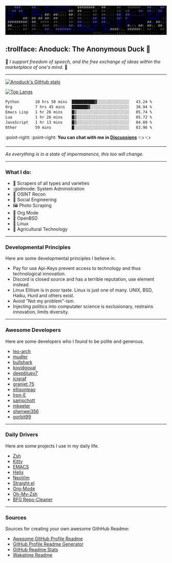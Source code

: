 ![Banner](me.svg)

## :trollface: Anoduck: The Anonymous Duck :duck:

:stars: *I support freedom of speech, and the free exchange of ideas within the marketplace of one's mind.*
:stars:

----------

[![Anoduck's GitHub stats](https://github-readme-stats.vercel.app/api?username=anoduck&show_icons=true&theme=radical)](https://github.com/anoduck)

[![Top Langs](https://github-readme-stats.vercel.app/api/top-langs/?username=anoduck&layout=compact&theme=radical&hide=c,perl,css,makefile,m4,ruby,html&langs_count=7)](https://github.com/anoduck)


<!--START_SECTION:waka-->

```text
Python       10 hrs 50 mins  ██████████▓░░░░░░░░░░░░░░   43.24 %
Org          7 hrs 45 mins   ███████▓░░░░░░░░░░░░░░░░░   30.94 %
Emacs Lisp   1 hr 26 mins    █▒░░░░░░░░░░░░░░░░░░░░░░░   05.74 %
Lua          1 hr 26 mins    █▒░░░░░░░░░░░░░░░░░░░░░░░   05.72 %
JavaScript   1 hr 13 mins    █▒░░░░░░░░░░░░░░░░░░░░░░░   04.89 %
Other        59 mins         █░░░░░░░░░░░░░░░░░░░░░░░░   03.96 %
```

<!--END_SECTION:waka-->

:point-right: :point-right: **You can chat with me in [Discussions](https://github.com/anoduck/anoduck/discussions)**
:point_left: :point_left:

----------

_As everything is in a state of impermanence, this too will change._

----------

### What I do:

- :satellite: Scrapers of all types and varieties
- :godmode: System Administration
- :footprints: OSINT Recon
- :busts_in_silhouette: Social Engineering
- :framed_picture: Photo Scraping
- :unicorn: Org Mode
- :blowfish: OpenBSD
- :penguin: Linux
- :deciduous_tree: Agricultural Technology

----

### Developmental Principles

Here are some developmental principles I believe in.

- Pay for use Api-Keys prevent access to technology and thus technological innovation.
- Discord is closed source and has a terrible reputation, use element instead.
- Linux Elitism is in poor taste. Linux is just one of many. UNIX, BSD, Haiku, Hurd and others exist.
- Avoid "Not my problem"-ism.
- Injecting politics into computater science is exclusionary, restrains innovation, limits diversity.

-----

### Awesome Developers

Here are some developers who I found to be polite and generous.

- [leo-arch](https://github.com/leo-arch)
- [mudler](https://github.com/mudler)
- [bullshark](https://github.com/bullshark)
- [kovidgoyal](https://github.com/kovidgoyal)
- [deepbluev7](https://github.com/deepbluev7)
- [jcjgraf](https://github.com/jcjgraf)
- [graniet 75](https://github.com/graniet)
- [ellisonleao](https://github.com/ellisonleao)
- [Iron-E](https://github.com/Iron-E)
- [samschott](https://github.com/samschott)
- [mkeeter](https://github.com/mkeeter)
- [shenwei356](https://github.com/shenwei356)
- [gorbit99](https://github.com/gorbit99)

-----

### Daily Drivers

Here are some projects I use in my daily life.

- [Zsh](https://www.zsh.org/)
- [Kitty](https://sw.kovidgoyal.net/kitty)
- [EMACS](https://www.gnu.org/software/emacs/)
- [Helix](https://helix-editor.com/)
- [NeoVim](https://neovim.io/)
- [Straight.el](https://github.com/radian-software/straight.el)
- [Org-Mode](https://orgmode.org)
- [Oh-My-Zsh](https://github.com/robbyrussell/oh-my-zsh/)
- [BFG Repo-Cleaner](https://rtyley.github.io/bfg-repo-cleaner/)

----

### Sources

Sources for creating your own awesome GithHub Readme:

- [Awesome GitHub Profile Readme](https://github.com/abhisheknaiidu/awesome-github-profile-readme)
- [GitHub Profile Readme Generator](https://github.com/rahuldkjain/github-profile-readme-generator)
- [GitHub Readme Stats](https://github.com/anuraghazra/github-readme-stats)
- [Wakatime Readme](https://github.com/anmol098/waka-readme-stats)
